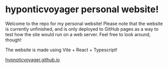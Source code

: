 # hyponticvoyager personal website!
Welcome to the repo for my personal website! Please note that the website is currently unfinished, and is only deployed to GitHub pages as a way to test how the site would run on a web server. Feel free to look around, though!

The website is made using Vite + React + Typescript!

[hypnoticvoyager.github.io](hypnoticvoyager.github.io)
